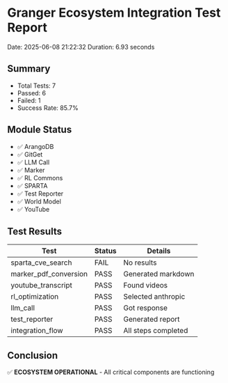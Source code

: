 # Granger Ecosystem Integration Test Report

Date: 2025-06-08 21:22:32
Duration: 6.93 seconds

## Summary
- Total Tests: 7
- Passed: 6
- Failed: 1
- Success Rate: 85.7%

## Module Status
- ✅ ArangoDB
- ✅ GitGet
- ✅ LLM Call
- ✅ Marker
- ✅ RL Commons
- ✅ SPARTA
- ✅ Test Reporter
- ✅ World Model
- ✅ YouTube

## Test Results
| Test | Status | Details |
|------|--------|---------|
| sparta_cve_search | FAIL | No results |
| marker_pdf_conversion | PASS | Generated markdown |
| youtube_transcript | PASS | Found videos |
| rl_optimization | PASS | Selected anthropic |
| llm_call | PASS | Got response |
| test_reporter | PASS | Generated report |
| integration_flow | PASS | All steps completed |

## Conclusion
✅ **ECOSYSTEM OPERATIONAL** - All critical components are functioning

